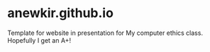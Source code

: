 # anewkir.github.io
Template for website in  presentation for My computer ethics class. Hopefully I get an A+!
